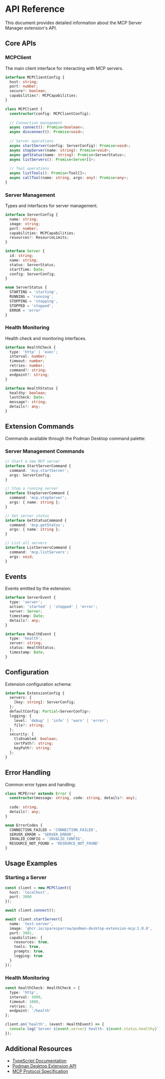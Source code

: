 # API Reference

This document provides detailed information about the MCP Server Manager extension's API.

## Core APIs

### MCPClient

The main client interface for interacting with MCP servers.

```typescript
interface MCPClientConfig {
  host: string;
  port: number;
  secure?: boolean;
  capabilities?: MCPCapabilities;
}

class MCPClient {
  constructor(config: MCPClientConfig);
  
  // Connection management
  async connect(): Promise<boolean>;
  async disconnect(): Promise<void>;
  
  // Server operations
  async startServer(config: ServerConfig): Promise<void>;
  async stopServer(name: string): Promise<void>;
  async getStatus(name: string): Promise<ServerStatus>;
  async listServers(): Promise<Server[]>;
  
  // Tool operations
  async listTools(): Promise<Tool[]>;
  async callTool(name: string, args: any): Promise<any>;
}
```

### Server Management

Types and interfaces for server management.

```typescript
interface ServerConfig {
  name: string;
  image: string;
  port: number;
  capabilities: MCPCapabilities;
  resources?: ResourceLimits;
}

interface Server {
  id: string;
  name: string;
  status: ServerStatus;
  startTime: Date;
  config: ServerConfig;
}

enum ServerStatus {
  STARTING = 'starting',
  RUNNING = 'running',
  STOPPING = 'stopping',
  STOPPED = 'stopped',
  ERROR = 'error'
}
```

### Health Monitoring

Health check and monitoring interfaces.

```typescript
interface HealthCheck {
  type: 'http' | 'exec';
  interval: number;
  timeout: number;
  retries: number;
  command?: string;
  endpoint?: string;
}

interface HealthStatus {
  healthy: boolean;
  lastCheck: Date;
  message?: string;
  details?: any;
}
```

## Extension Commands

Commands available through the Podman Desktop command palette:

### Server Management Commands

```typescript
// Start a new MCP server
interface StartServerCommand {
  command: 'mcp.startServer';
  args: ServerConfig;
}

// Stop a running server
interface StopServerCommand {
  command: 'mcp.stopServer';
  args: { name: string };
}

// Get server status
interface GetStatusCommand {
  command: 'mcp.getStatus';
  args: { name: string };
}

// List all servers
interface ListServersCommand {
  command: 'mcp.listServers';
  args: void;
}
```

## Events

Events emitted by the extension:

```typescript
interface ServerEvent {
  type: 'server';
  action: 'started' | 'stopped' | 'error';
  server: Server;
  timestamp: Date;
  details?: any;
}

interface HealthEvent {
  type: 'health';
  server: string;
  status: HealthStatus;
  timestamp: Date;
}
```

## Configuration

Extension configuration schema:

```typescript
interface ExtensionConfig {
  servers: {
    [key: string]: ServerConfig;
  };
  defaultConfig: Partial<ServerConfig>;
  logging: {
    level: 'debug' | 'info' | 'warn' | 'error';
    file?: string;
  };
  security: {
    tlsEnabled: boolean;
    certPath?: string;
    keyPath?: string;
  };
}
```

## Error Handling

Common error types and handling:

```typescript
class MCPError extends Error {
  constructor(message: string, code: string, details?: any);
  
  code: string;
  details?: any;
}

enum ErrorCodes {
  CONNECTION_FAILED = 'CONNECTION_FAILED',
  SERVER_ERROR = 'SERVER_ERROR',
  INVALID_CONFIG = 'INVALID_CONFIG',
  RESOURCE_NOT_FOUND = 'RESOURCE_NOT_FOUND'
}
```

## Usage Examples

### Starting a Server

```typescript
const client = new MCPClient({
  host: 'localhost',
  port: 3000
});

await client.connect();

await client.startServer({
  name: 'test-server',
  image: 'ghcr.io/sparesparrow/podman-desktop-extension-mcp:1.0.0',
  port: 3001,
  capabilities: {
    resources: true,
    tools: true,
    prompts: true,
    logging: true
  }
});
```

### Health Monitoring

```typescript
const healthCheck: HealthCheck = {
  type: 'http',
  interval: 5000,
  timeout: 1000,
  retries: 3,
  endpoint: '/health'
};

client.on('health', (event: HealthEvent) => {
  console.log(`Server ${event.server} health: ${event.status.healthy}`);
});
```

## Additional Resources

- [TypeScript Documentation](https://www.typescriptlang.org/docs/)
- [Podman Desktop Extension API](https://podman-desktop.io/docs/extensions/api)
- [MCP Protocol Specification](https://modelcontextprotocol.io/docs/) 
